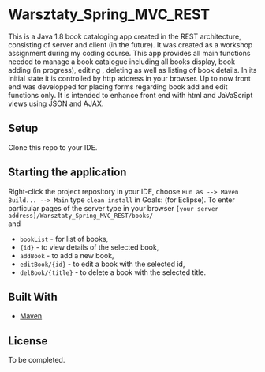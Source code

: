 # Warsztaty_Spring_MVC_REST

This is a Java 1.8 book cataloging app created in the REST architecture, consisting of server and client (in the future). It was created as a workshop assignment during my coding course.
This app provides all main functions needed to manage a book catalogue including all books display, book adding (in progress), editing , deleting as well as listing of book details. 
In its initial state it is controlled by http address in your browser. Up to now front end was developped for placing forms regarding book add and edit functions only. It is intended to enhance front end with html and JaVaScript views using JSON and AJAX.   

## Setup

Clone this repo to your IDE. 

## Starting the application

Right-click the project repository in your IDE, choose `Run as --> Maven Build... --> Main` type `clean install` in Goals: (for Eclipse).
To enter particular pages of the server type in your browser 
`[your server address]/Warsztaty_Spring_MVC_REST/books/`  
and
   - `bookList` - for list of books,
   - `{id}` - to view details of the selected book,
   - `addBook` - to add a new book,
   - `editBook/{id}` - to edit a book with the selected id,
   - `delBook/{title}`  - to delete a book with the selected title.

## Built With

* [Maven](https://maven.apache.org/)

## License

To be completed.
